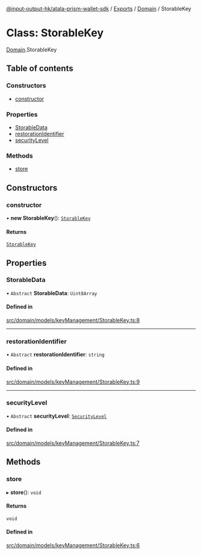 [@input-output-hk/atala-prism-wallet-sdk](../README.md) / [Exports](../modules.md) / [Domain](../modules/Domain.md) / StorableKey

# Class: StorableKey

[Domain](../modules/Domain.md).StorableKey

## Table of contents

### Constructors

- [constructor](Domain.StorableKey.md#constructor)

### Properties

- [StorableData](Domain.StorableKey.md#storabledata)
- [restorationIdentifier](Domain.StorableKey.md#restorationidentifier)
- [securityLevel](Domain.StorableKey.md#securitylevel)

### Methods

- [store](Domain.StorableKey.md#store)

## Constructors

### constructor

• **new StorableKey**(): [`StorableKey`](Domain.StorableKey.md)

#### Returns

[`StorableKey`](Domain.StorableKey.md)

## Properties

### StorableData

• `Abstract` **StorableData**: `Uint8Array`

#### Defined in

[src/domain/models/keyManagement/StorableKey.ts:8](https://github.com/input-output-hk/atala-prism-wallet-sdk-ts/blob/3f28060/src/domain/models/keyManagement/StorableKey.ts#L8)

___

### restorationIdentifier

• `Abstract` **restorationIdentifier**: `string`

#### Defined in

[src/domain/models/keyManagement/StorableKey.ts:9](https://github.com/input-output-hk/atala-prism-wallet-sdk-ts/blob/3f28060/src/domain/models/keyManagement/StorableKey.ts#L9)

___

### securityLevel

• `Abstract` **securityLevel**: [`SecurityLevel`](../enums/Domain.SecurityLevel.md)

#### Defined in

[src/domain/models/keyManagement/StorableKey.ts:7](https://github.com/input-output-hk/atala-prism-wallet-sdk-ts/blob/3f28060/src/domain/models/keyManagement/StorableKey.ts#L7)

## Methods

### store

▸ **store**(): `void`

#### Returns

`void`

#### Defined in

[src/domain/models/keyManagement/StorableKey.ts:6](https://github.com/input-output-hk/atala-prism-wallet-sdk-ts/blob/3f28060/src/domain/models/keyManagement/StorableKey.ts#L6)
